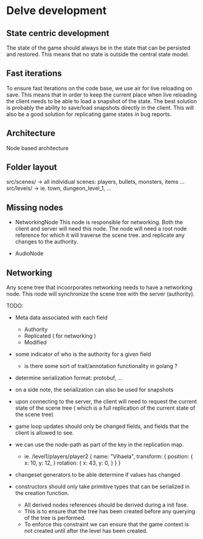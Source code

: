 # Delve development

## State centric development

The state of the game should always be in the state that can be persisted and restored. This means that no state is outside the central state model.

## Fast iterations

To ensure fast iterations on the code base, we use air for live reloading on save.
This means that in order to keep the current place when live reloading the client needs to be able to load a snapshot of the state.
The best solution is probably the ability to save/load snapshots directly in the client. This will also be a good solution for replicating game states in bug reports.

## Architecture

Node based architecture

## Folder layout

src/scenes/ -> all individual scenes: players, bullets, monsters, items ...
src/levels/ -> ie. town, dungeon_level_1, ... 

## Missing nodes

* NetworkingNode
This node is responsible for networking. Both the client and server will need this node.
The node will need a root node reference for which it will traverse the scene tree. and replicate any changes to the authority.

* AudioNode


## Networking

Any scene tree that incoorporates networking needs to have a networking node. This node will synchronize the scene tree with the server (authority).

TODO:

* Meta data associated with each field
    * Authority
    * Replicated ( for networking )
    * Modified

* some indicator of who is the authority for a given field
    * is there some sort of trait/annotation functionality in golang ?
* determine serialization format: protobuf, ...
* on a side note, the serialization can also be used for snapshots  
* upon connecting to the server, the client will need to request the current state of the scene tree ( which is a full replication of the current state of the scene tree)
* game loop updates should only be changed fields, and fields that the client is allowed to see.
* we can use the node-path as part of the key in the replication map.
    * ie. /level1/players/player2 {
        name: "Vihaela",
        transform: {
            position: {
                x: 10,
                y: 12,
            }
            rotation: {
                x: 43,
                y: 0,
            }
        }
    }
* changeset generators to be able determine if values has changed
* constructors should only take primitive types that can be serialized in the creation function. 
    - All derived nodes references should be derived during a init fase. 
    - This is to ensure that the tree has been created before any querying of the tree is performed.
    - To enforce this constraint we can ensure that the game context is not created until after the level has been created.

